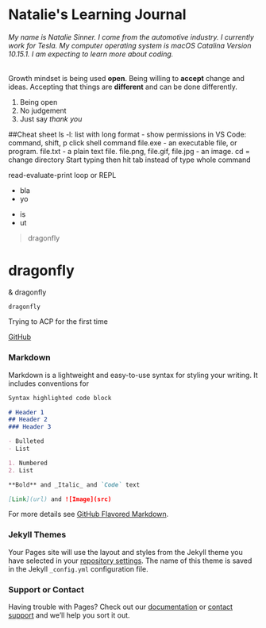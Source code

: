 # Natalie's Learning Journal

###### My name is Natalie Sinner. I come from the automotive industry. I currently work for Tesla. My computer operating system is macOS Catalina Version 10.15.1. I am expecting to learn more about coding.

Growth mindset is being used **open**. Being willing to **accept** change and ideas. Accepting that things are **different** and can be done differently.  

1. Being open
2. No judgement 
3. Just say _thank you_


##Cheat sheet
ls -l:	list with long format - show permissions
in VS Code: command, shift, p click shell command 
file.exe - an executable file, or program.
file.txt - a plain text file.
file.png, file.gif, file.jpg - an image.
cd = change directory
Start typing then hit tab instead of type whole command 

read-evaluate-print loop or REPL

+ bla
+ yo

- is
- ut

> dragonfly

# dragonfly

& dragonfly 

`dragonfly` 

Trying to ACP for the first time

[GitHub](https://github.com)

### Markdown

Markdown is a lightweight and easy-to-use syntax for styling your writing. It includes conventions for

```markdown
Syntax highlighted code block

# Header 1
## Header 2
### Header 3

- Bulleted
- List

1. Numbered
2. List

**Bold** and _Italic_ and `Code` text

[Link](url) and ![Image](src)
```

For more details see [GitHub Flavored Markdown](https://guides.github.com/features/mastering-markdown/).

### Jekyll Themes

Your Pages site will use the layout and styles from the Jekyll theme you have selected in your [repository settings](https://github.com/nsinner1/nsinner1.github.io/settings). The name of this theme is saved in the Jekyll `_config.yml` configuration file.

### Support or Contact

Having trouble with Pages? Check out our [documentation](https://help.github.com/categories/github-pages-basics/) or [contact support](https://github.com/contact) and we’ll help you sort it out.
